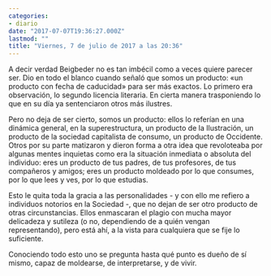 ```yaml
---
categories:
- diario
date: "2017-07-07T19:36:27.000Z"
lastmod: ""
title: "Viernes, 7 de julio de 2017 a las 20:36"
---
```


A decir verdad Beigbeder no es tan imbécil como a veces quiere parecer ser. Dio en todo el blanco cuando señaló que somos un producto: «un producto con fecha de caducidad» para ser más exactos. Lo primero era observación, lo segundo licencia literaria. En cierta manera trasponiendo lo que en su día ya sentenciaron otros más ilustres.

Pero no deja de ser cierto, somos un producto: ellos lo referían en una dinámica general, en la superestructura, un producto de la Ilustración, un producto de la sociedad capitalista de consumo, un producto de Occidente. Otros por su parte matizaron y dieron forma a otra idea que revoloteaba por algunas mentes inquietas como era la situación inmediata o absoluta del individuo: eres un producto de tus padres, de tus profesores, de tus compañeros y amigos; eres un producto moldeado por lo que consumes, por lo que lees y ves, por lo que estudias.

Esto le quita toda la gracia a las personalidades - y con ello me refiero a individuos notorios en la Sociedad -, que no dejan de ser otro producto de otras circunstancias. Ellos enmascaran el plagio con mucha mayor delicadeza y sutileza (o no, dependiendo de a quién vengan representando), pero está ahí, a la vista para cualquiera que se fije lo suficiente.

Conociendo todo esto uno se pregunta hasta qué punto es dueño de sí mismo, capaz de moldearse, de interpretarse, y de vivir.